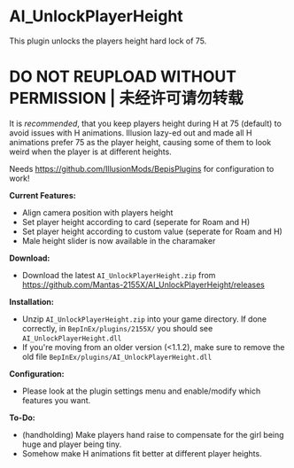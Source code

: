 # AI_UnlockPlayerHeight  
This plugin unlocks the players height hard lock of 75.  

# DO NOT REUPLOAD WITHOUT PERMISSION | 未经许可请勿转载  

It is *recommended*, that you keep players height during H at 75 (default) to avoid issues with H animations. 
Illusion lazy-ed out and made all H animations prefer 75 as the player height, causing some of them to look weird when the player is at different heights.  

Needs https://github.com/IllusionMods/BepisPlugins for configuration to work!

**Current Features:**  
* Align camera position with players height  
* Set player height according to card (seperate for Roam and H)  
* Set player height according to custom value (seperate for Roam and H)  
* Male height slider is now available in the charamaker  

**Download:**  
* Download the latest `AI_UnlockPlayerHeight.zip` from https://github.com/Mantas-2155X/AI_UnlockPlayerHeight/releases  

**Installation:**  
* Unzip `AI_UnlockPlayerHeight.zip` into your game directory. If done correctly, in `BepInEx/plugins/2155X/` you should see `AI_UnlockPlayerHeight.dll`  
* If you're moving from an older version (<1.1.2), make sure to remove the old file `BepInEx/plugins/AI_UnlockPlayerHeight.dll`  

**Configuration:**  
* Please look at the plugin settings menu and enable/modify which features you want.  

**To-Do:**  
* (handholding) Make players hand raise to compensate for the girl being huge and player being tiny.  
* Somehow make H animations fit better at different player heights.  
